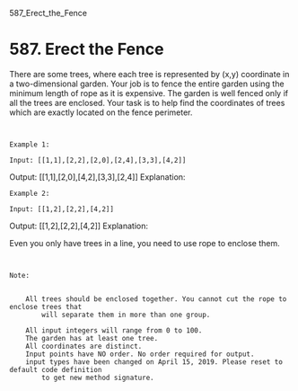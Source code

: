 587_Erect_the_Fence
# 587. Erect the Fence

There are some trees, where each tree is represented by (x,y) coordinate in a two-dimensional
        garden. Your job is to fence the entire garden using the minimum length of rope as it
        is expensive. The garden is well fenced only if all the trees are enclosed. Your task is to
        help find the coordinates of trees which are exactly located on the fence perimeter.

     

    Example 1:

    Input: [[1,1],[2,2],[2,0],[2,4],[3,3],[4,2]]
Output: [[1,1],[2,0],[4,2],[3,3],[2,4]]
Explanation:

    Example 2:

    Input: [[1,2],[2,2],[4,2]]
Output: [[1,2],[2,2],[4,2]]
Explanation:

Even you only have trees in a line, you need to use rope to enclose them.

     

    Note:

    
        All trees should be enclosed together. You cannot cut the rope to enclose trees that
            will separate them in more than one group.
        
        All input integers will range from 0 to 100.
        The garden has at least one tree.
        All coordinates are distinct.
        Input points have NO order. No order required for output.
        input types have been changed on April 15, 2019. Please reset to default code definition
            to get new method signature.